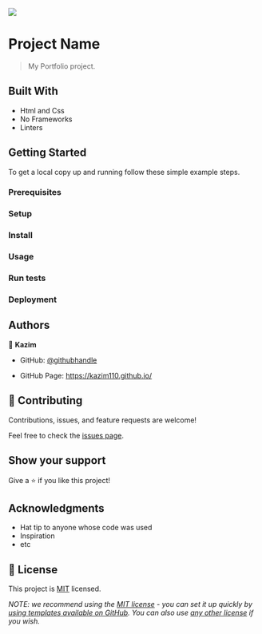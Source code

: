 ![](https://img.shields.io/badge/Microverse-blueviolet)

# Project Name

> My Portfolio project.


## Built With

- Html and Css
- No Frameworks
- Linters 




## Getting Started



To get a local copy up and running follow these simple example steps.

### Prerequisites

### Setup

### Install

### Usage

### Run tests

### Deployment



## Authors

👤 **Kazim**

- GitHub: [@githubhandle](https://github.com/kazim110)

- GitHub Page: https://kazim110.github.io/

 
## 🤝 Contributing

Contributions, issues, and feature requests are welcome!

Feel free to check the [issues page](../../issues/).

## Show your support

Give a ⭐️ if you like this project!

## Acknowledgments

- Hat tip to anyone whose code was used
- Inspiration
- etc

## 📝 License

This project is [MIT](./LICENSE) licensed.

_NOTE: we recommend using the [MIT license](https://choosealicense.com/licenses/mit/) - you can set it up quickly by [using templates available on GitHub](https://docs.github.com/en/communities/setting-up-your-project-for-healthy-contributions/adding-a-license-to-a-repository). You can also use [any other license](https://choosealicense.com/licenses/) if you wish._
